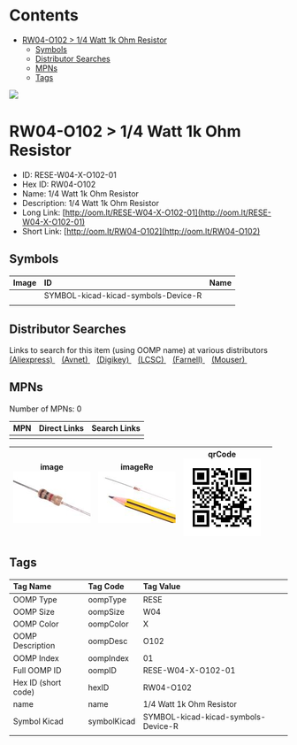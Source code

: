 



Contents
========

* [RW04-O102 > 1/4 Watt 1k Ohm Resistor](#rw04-o102--14-watt-1k-ohm-resistor)
	* [Symbols](#symbols)
	* [Distributor Searches](#distributor-searches)
	* [MPNs](#mpns)
	* [Tags](#tags)
  
![][im]
# RW04-O102 > 1/4 Watt 1k Ohm Resistor

- ID: RESE-W04-X-O102-01
- Hex ID: RW04-O102
- Name: 1/4 Watt 1k Ohm Resistor
- Description: 1/4 Watt 1k Ohm Resistor
- Long Link: [http://oom.lt/RESE-W04-X-O102-01](http://oom.lt/RESE-W04-X-O102-01)
- Short Link: [http://oom.lt/RW04-O102](http://oom.lt/RW04-O102)

## Symbols
  

|Image|ID|Name|
| :--- | :--- | :--- |
|![]()|SYMBOL-kicad-kicad-symbols-Device-R||
||||

## Distributor Searches
  
Links to search for this item (using OOMP name) at various distributors  
[(Aliexpress) ](https://www.aliexpress.com/wholesale?SearchText=11171/4+Watt+1k+Ohm+Resistor)&nbsp;&nbsp;&nbsp;[(Avnet) ](https://www.avnet.com/shop/us/search/1/4+Watt+1k+Ohm+Resistor)&nbsp;&nbsp;&nbsp;[(Digikey) ](https://www.digikey.co.uk/en/products/result?s=1/4+Watt+1k+Ohm+Resistor)&nbsp;&nbsp;&nbsp;[(LCSC) ](https://www.lcsc.com/search?q=1/4+Watt+1k+Ohm+Resistor)&nbsp;&nbsp;&nbsp;[(Farnell) ](https://uk.farnell.com/search?st=1/4+Watt+1k+Ohm+Resistor)&nbsp;&nbsp;&nbsp;[(Mouser) ](https://www.mouser.com/c/?q=1/4+Watt+1k+Ohm+Resistor)&nbsp;&nbsp;&nbsp;
## MPNs
  
Number of MPNs: 0  

|MPN|Direct Links|Search Links|
| :--- | :--- | :--- |
||||
  

|image<br>[![](https://raw.githubusercontent.com/oomlout/oomlout_OOMP_parts_V2/main/RESE/W04/X/O102/01/image_140.jpg)](https://github.com/oomlout/oomlout_OOMP_parts_V2/tree/main/RESE/W04/X/O102/01/image.jpg)|imageRe<br>[![](https://raw.githubusercontent.com/oomlout/oomlout_OOMP_parts_V2/main/RESE/W04/X/O102/01/image_RE_140.jpg)](https://github.com/oomlout/oomlout_OOMP_parts_V2/tree/main/RESE/W04/X/O102/01/image_RE.jpg)|qrCode<br>[![](https://raw.githubusercontent.com/oomlout/oomlout_OOMP_parts_V2/main/RESE/W04/X/O102/01/qrCode_140.png)](https://github.com/oomlout/oomlout_OOMP_parts_V2/tree/main/RESE/W04/X/O102/01/qrCode.png)||
| :---: | :---: | :---: | :---: |

## Tags
  

|Tag Name|Tag Code|Tag Value|
| :--- | :--- | :--- |
|OOMP Type|oompType|RESE|
|OOMP Size|oompSize|W04|
|OOMP Color|oompColor|X|
|OOMP Description|oompDesc|O102|
|OOMP Index|oompIndex|01|
|Full OOMP ID|oompID|RESE-W04-X-O102-01|
|Hex ID (short code)|hexID|RW04-O102|
|name|name|1/4 Watt 1k Ohm Resistor|
|Symbol Kicad|symbolKicad|SYMBOL-kicad-kicad-symbols-Device-R|
||||



[im]: image_450.jpg
